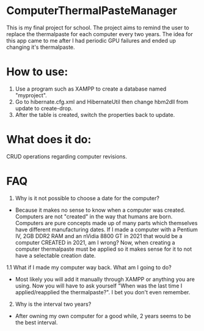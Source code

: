 # ComputerThermalPasteManager
This is my final project for school. 
The project aims to remind the user to replace the thermalpaste for each computer every two years.
The idea for this app came to me after I had periodic GPU failures and ended up changing it's thermalpaste.

# How to use:

1. Use a program such as XAMPP to create a database named "myproject".
2. Go to hibernate.cfg.xml and HibernateUtil then change hbm2dll from update to create-drop.
3. After the table is created, switch the properties back to update.

# What does it do:

CRUD operations regarding computer revisions.

# FAQ

1. Why is it not possible to choose a date for the computer?

- Because it makes no sense to know when a computer was created. Computers are not "created" in the way that humans are born. Computers are pure concepts made up of many parts which themselves have different manufacturing dates. If I made a computer with a Pentium IV, 2GB DDR2 RAM and an nVidia 8800 GT in 2021 that would be a computer CREATED in 2021, am I wrong? Now, when creating a computer thermalpaste must be applied so it makes sense for it to not have a selectable creation date. 

1.1 What if I made my computer way back. What am I going to do?

- Most likely you will add it manually through XAMPP or anything you are using. Now you will have to ask yourself "When was the last time I applied/reapplied the thermalpaste?". I bet you don't even remember.

2. Why is the interval two years?

- After owning my own computer for a good while, 2 years seems to be the best interval.
